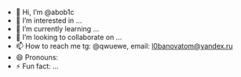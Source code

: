 - 👋 Hi, I’m @abob1c
- 👀 I’m interested in ...
- 🌱 I’m currently learning ...
- 💞️ I’m looking to collaborate on ...
- 📫 How to reach me tg: @qwuewe, email: l0banovatom@yandex.ru
- 😄 Pronouns: 
- ⚡ Fun fact: ...

<!---
abob1c/abob1c is a ✨ special ✨ repository because its `README.md` (this file) appears on your GitHub profile.
You can click the Preview link to take a look at your changes.
--->

